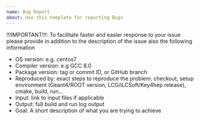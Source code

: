 ```yaml
---
name: Bug Report
about: Use this template for reporting Bugs
---
```


!!!IMPORTANT!!!: To facilitate faster and easier response to your issue please provide in addition to the description of the issue also the following information

 - OS version: e.g. centos7
 - Compiler version: e.g GCC 8.0
 - Package version: tag or commit ID, or GitHub branch
 - Reproduced by: exact steps to reproduce the problem: checkout, setup environment (Geant4/ROOT version, LCG/iLCSoft/Key4hep release), cmake, build, run...
 - Input: link to input files if applicable
 - Output: full build and run log output
 - Goal: A short description of what you are trying to achieve
